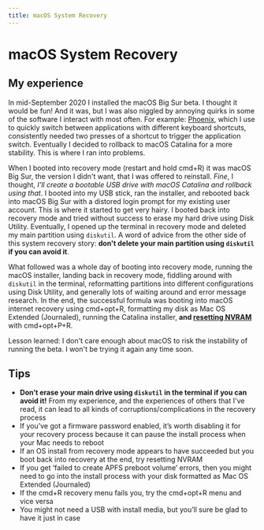 ```yaml
---
title: macOS System Recovery
---
```


# macOS System Recovery

## My experience

In mid-September 2020 I installed the macOS Big Sur beta. I thought it would be
fun! And it was, but I was also niggled by annoying quirks in some of the
software I interact with most often. For example:
[Phoenix](https://github.com/kasper/phoenix), which I use to quickly switch
between applications with different keyboard shortcuts, consistently needed two
presses of a shortcut to trigger the application switch. Eventually I decided to
rollback to macOS Catalina for a more stability. This is where I ran into
problems.

When I booted into recovery mode (restart and hold cmd+R) it was macOS Big Sur,
the version I didn't want, that I was offered to reinstall. _Fine_, I thought,
_I'll create a bootable USB drive with macOS Catalina and rollback using that_.
I booted into my USB stick, ran the installer, and rebooted back into macOS Big
Sur with a distored login prompt for my existing user account. This is where it
started to get very hairy. I booted back into recovery mode and tried without
success to erase my hard drive using Disk Utility. Eventually, I opened up the
terminal in recovery mode and deleted my main partition using `diskutil`. A word
of advice from the other side of this system recovery story: **don't delete your
main partition using `diskutil` if you can avoid it**.

What followed was a whole day of booting into recovery mode, running the macOS
installer, landing back in recovery mode, fiddling around with `diskutil` in the
terminal, reformatting partitions into different configurations using Disk
Utility, and generally lots of waiting around and error message research. In the
end, the successful formula was booting into macOS internet recovery using
cmd+opt+R, formatting my disk as Mac OS Extended (Journaled), running the
Catalina installer, **and [resetting
NVRAM](https://support.apple.com/en-us/HT204063)** with cmd+opt+P+R.

Lesson learned: I don't care enough about macOS to risk the instability of
running the beta. I won't be trying it again any time soon.

## Tips

- **Don’t erase your main drive using `diskutil` in the terminal if you can avoid
  it!** From my experience, and the experiences of others that I've read, it can
  lead to all kinds of corruptions/complications in the recovery process
- If you’ve got a firmware password enabled, it’s worth disabling it for your
  recovery process because it can pause the install process when your Mac needs
  to reboot
- If an OS install from recovery mode appears to have succeeded but you boot
  back into recovery at the end, try resetting NVRAM
- If you get ‘failed to create APFS preboot volume’ errors, then you might need
  to go into the install process with your disk formatted as Mac OS Extended
  (Journaled)
- If the cmd+R recovery menu fails you, try the cmd+opt+R menu and vice versa
- You might not need a USB with install media, but you’ll sure be glad to have
  it just in case
